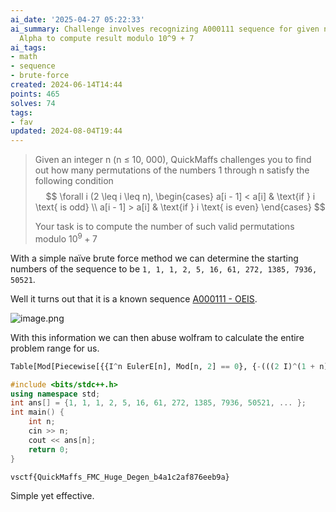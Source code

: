 ```yaml
---
ai_date: '2025-04-27 05:22:33'
ai_summary: Challenge involves recognizing A000111 sequence for given n, using Wolfram
  Alpha to compute result modulo 10^9 + 7
ai_tags:
- math
- sequence
- brute-force
created: 2024-06-14T14:44
points: 465
solves: 74
tags:
- fav
updated: 2024-08-04T19:44
---
```


> Given an integer n (n ≤ 10, 000), QuickMaffs challenges you to find out how many permutations of the numbers 1 through n satisfy the following condition $$
\forall i (2 \leq i \leq n),
\begin{cases}
a[i - 1] < a[i] & \text{if } i \text{ is odd} \\
a[i - 1] > a[i] & \text{if } i \text{ is even}
\end{cases} $$
>
> Your task is to compute the number of such valid permutations modulo $10^9 + 7$

With a simple naïve brute force method we can determine the starting numbers of the sequence to be `1, 1, 1, 2, 5, 16, 61, 272, 1385, 7936, 50521`.

Well it turns out that it is a known sequence [A000111 - OEIS](https://oeis.org/A000111).

![image.png](https://res.cloudinary.com/kumonochisanaka/image/upload/v1718426215/2024/06/44d2f330354b8fbd8becaaffda273618.png)

With this information we can then abuse wolfram to calculate the entire problem range for us.

```python
Table[Mod[Piecewise[{{I^n EulerE[n], Mod[n, 2] == 0}, {-(((2 I)^(1 + n) (-1 + 2^(1 + n)) BernoulliB[1 + n])/(1 + n)), Mod[n, 2] == 1}}],1000000007], {n, 9001,10000}]
```

```cpp
#include <bits/stdc++.h>
using namespace std;
int ans[] = {1, 1, 1, 2, 5, 16, 61, 272, 1385, 7936, 50521, ... };
int main() {
    int n;
    cin >> n;
    cout << ans[n];
    return 0;
}
```

```flag
vsctf{QuickMaffs_FMC_Huge_Degen_b4a1c2af876eeb9a}
```

Simple yet effective.